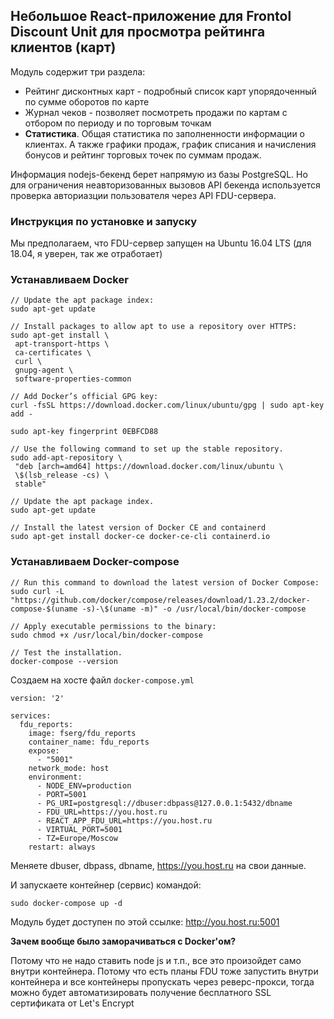 ## Небольшое React-приложение для Frontol Discount Unit для просмотра рейтинга клиентов (карт)

Модуль содержит три раздела:

- Рейтинг дисконтных карт - подробный список карт упорядоченный по сумме оборотов по карте
- Журнал чеков - позволяет посмотреть продажи по картам с отбором по периоду и по торговым точкам
- **Статистика**. Общая статистика по заполненности информации о клиентах. А также графики продаж, график списания и начисления бонусов и рейтинг торговых точек по суммам продаж.

Информация nodejs-бекенд берет напрямую из базы PostgreSQL. Но для ограничения неавторизованных вызовов API бекенда используется проверка авториазции пользователя через API FDU-сервера.

### Инструкция по установке и запуску

Мы предполагаем, что FDU-сервер запущен на Ubuntu 16.04 LTS (для 18.04, я уверен, так же отработает)

### Устанавливаем Docker

```
// Update the apt package index:
sudo apt-get update

// Install packages to allow apt to use a repository over HTTPS:
sudo apt-get install \
 apt-transport-https \
 ca-certificates \
 curl \
 gnupg-agent \
 software-properties-common

// Add Docker’s official GPG key:
curl -fsSL https://download.docker.com/linux/ubuntu/gpg | sudo apt-key add -

sudo apt-key fingerprint 0EBFCD88

// Use the following command to set up the stable repository.
sudo add-apt-repository \
 "deb [arch=amd64] https://download.docker.com/linux/ubuntu \
 \$(lsb_release -cs) \
 stable"

// Update the apt package index.
sudo apt-get update

// Install the latest version of Docker CE and containerd
sudo apt-get install docker-ce docker-ce-cli containerd.io
```

### Устанавливаем Docker-compose

```
// Run this command to download the latest version of Docker Compose:
sudo curl -L "https://github.com/docker/compose/releases/download/1.23.2/docker-compose-$(uname -s)-\$(uname -m)" -o /usr/local/bin/docker-compose

// Apply executable permissions to the binary:
sudo chmod +x /usr/local/bin/docker-compose

// Test the installation.
docker-compose --version
```

Создаем на хосте файл `docker-compose.yml`

```
version: '2'

services:
  fdu_reports:
    image: fserg/fdu_reports
    container_name: fdu_reports
    expose:
      - "5001"
    network_mode: host
    environment:
      - NODE_ENV=production
      - PORT=5001
      - PG_URI=postgresql://dbuser:dbpass@127.0.0.1:5432/dbname
      - FDU_URL=https://you.host.ru
      - REACT_APP_FDU_URL=https://you.host.ru
      - VIRTUAL_PORT=5001
      - TZ=Europe/Moscow
    restart: always
```

Меняете dbuser, dbpass, dbname, https://you.host.ru на свои данные.

И запускаете контейнер (сервис) командой:

```
sudo docker-compose up -d
```

Модуль будет доступен по этой ссылке: http://you.host.ru:5001

**Зачем вообще было заморачиваться с Docker'ом?**

Потому что не надо ставить node js и т.п., все это произойдет само внутри контейнера.
Потому что есть планы FDU тоже запустить внутри контейнера и все контейнеры пропускать через реверс-прокси, тогда можно будет автоматизировать получение бесплатного SSL сертификата от Let's Encrypt
